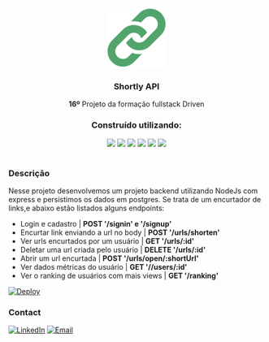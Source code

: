 <div id="top"></div>
<!-- PROJECT LOGO -->
<br />
<div align="center">
    <img src="https://github.com/NivaldoFarias/shortly-api/blob/main/assets/shortly-api-logo.png" alt="Logo" width="120">

<h3 align="center">Shortly API</h3>
  <p align="center">
   <strong>16º</strong> Projeto da formação fullstack Driven
</div>

<div align="center">
  <h3 align="center">Construído utilizando:</h3>

  <img src="https://img.shields.io/badge/Heroku-430098?style=for-the-badge&logo=heroku&logoColor=white" height="30px"/>
  <img src="https://img.shields.io/badge/PostgreSQL-316192?style=for-the-badge&logo=postgresql&logoColor=white" height="30px"/>
  <img src="https://img.shields.io/badge/TypeScript-007ACC?style=for-the-badge&logo=typescript&logoColor=white" height="30px"/>
  <img src="https://img.shields.io/badge/Node.js-43853D?style=for-the-badge&logo=node.js&logoColor=white" height="30px"/>  
  <img src="https://img.shields.io/badge/Express.js-404D59?style=for-the-badge&logo=express.js&logoColor=white" height="30px"/>
  <img src="https://img.shields.io/badge/JWT-323330?style=for-the-badge&logo=json-web-tokens&logoColor=pink" height="30px"/>
  
</div>

#

### Descrição

Nesse projeto desenvolvemos um projeto backend utilizando NodeJs com express e persistimos os dados em postgres.
Se trata de um encurtador de links,e abaixo estão listados alguns endpoints:

  - Login e cadastro | **POST '/signin' e '/signup'**
  - Encurtar link enviando a url no body | **POST '/urls/shorten'**
  - Ver urls encurtados por um usuário | **GET '/urls/:id'**
  - Deletar uma url criada pelo usuário | **DELETE '/urls/:id'**
  - Abrir um url encurtada | **POST '/urls/open/:shortUrl'**
  - Ver dados métricas do usuário | **GET '//users/:id'**
  - Ver o ranking de usuários com mais views | **GET '/ranking'**

<a href="https://api-shortly.herokuapp.com/">![Deploy](https://img.shields.io/badge/Deploy-430098?style=for-the-badge&logo=googlecloud&logoColor=white)</a>

<!-- CONTACT -->

### Contact

[![LinkedIn][linkedin-shield]][linkedin-url]
[![Email][slack-shield]][slack-url]

<!-- MARKDOWN LINKS & IMAGES -->

[linkedin-shield]: https://img.shields.io/badge/-LinkedIn-black.svg?style=for-the-badge&logo=linkedin&colorB=blue
[linkedin-url]: [https://www.linkedin.com/in/nivaldofarias/](https://www.linkedin.com/in/victorlimah/)
[slack-shield]: https://img.shields.io/badge/Email-DB4A39?style=for-the-badge&logo=gmail&logoColor=white
[slack-url]: mailto:victor.lima@dcx.ufpb.br
